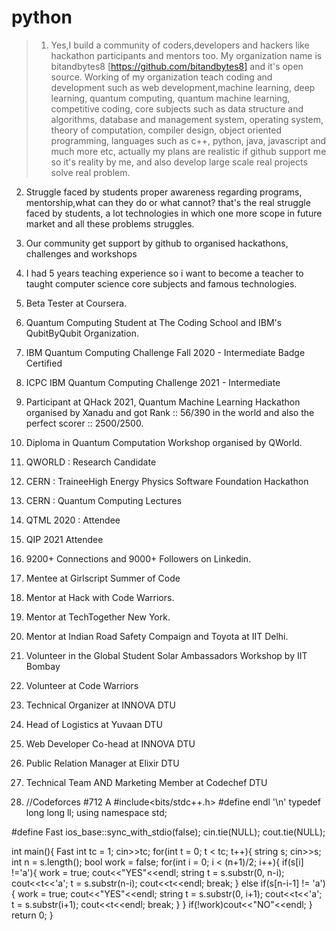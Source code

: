 # python

> 1. Yes,I build a community of coders,developers and hackers like hackathon participants and mentors too.
My organization name is bitandbytes8 [https://github.com/bitandbytes8] and it's open source.
Working of my organization teach coding and development such as web development,machine learning, deep learning, quantum computing, quantum machine learning, competitive coding, core subjects such as data structure and algorithms, database and management system, operating system, theory of computation, compiler design, object oriented programming, languages such as c++, python, java, javascript and much more etc, actually my plans are realistic if github support me so it's reality by me, and also develop large scale real projects solve real problem. 
2. Struggle faced by students proper awareness regarding programs, mentorship,what can they do or what cannot? that's the real struggle faced by students, a lot technologies in which one more scope in future market and all these problems struggles.

3. Our community get support by github to organised hackathons, challenges and workshops 

4. I had 5 years teaching experience so i want to become a teacher to taught computer science core subjects and famous technologies.


1. Beta Tester at Coursera.
2. Quantum Computing Student at The Coding School and IBM's QubitByQubit Organization.
3. IBM Quantum Computing Challenge Fall 2020 - Intermediate Badge Certified
4. ICPC IBM Quantum Computing Challenge 2021 - Intermediate 
5. Participant at QHack 2021, Quantum Machine Learning Hackathon organised by Xanadu and got Rank :: 56/390 in the world and also the perfect scorer :: 2500/2500.
6. Diploma in Quantum Computation Workshop organised by QWorld.
7. QWORLD : Research Candidate
8. CERN : TraineeHigh Energy Physics Software Foundation Hackathon
9. CERN : Quantum Computing Lectures
10. QTML 2020 : Attendee
11. QIP 2021 Attendee
12. 9200+ Connections and 9000+ Followers on Linkedin.
13. Mentee at Girlscript Summer of Code
14. Mentor at Hack with Code Warriors.
15. Mentor at TechTogether New York.
16. Mentor at Indian Road Safety Compaign and Toyota at IIT Delhi.
17. Volunteer in the Global Student Solar Ambassadors Workshop by IIT Bombay
18. Volunteer at Code Warriors
19. Technical Organizer at INNOVA DTU
20. Head of Logistics at Yuvaan DTU
21. Web Developer Co-head at INNOVA DTU
22. Public Relation Manager at Elixir DTU
23. Technical Team AND Marketing Member at Codechef DTU
24. //Codeforces #712 A
#include<bits/stdc++.h>
#define endl '\n'
typedef long long ll;
using namespace std;

#define Fast       ios_base::sync_with_stdio(false); cin.tie(NULL); cout.tie(NULL);

int main(){
    Fast
    int tc = 1; cin>>tc;
    for(int t = 0; t < tc; t++){
        string s; cin>>s;
        int n = s.length();
        bool work = false;
        for(int i = 0; i < (n+1)/2; i++){
            if(s[i] !='a'){
                work = true;
                cout<<"YES"<<endl;
                string t = s.substr(0, n-i);
                cout<<t<<'a';
                t = s.substr(n-i);
                cout<<t<<endl;
                break;
            }
            else if(s[n-i-1] != 'a'){
                work = true;
                cout<<"YES"<<endl;
                string t = s.substr(0, i+1);
                cout<<t<<'a';
                t = s.substr(i+1);
                cout<<t<<endl;
                break;
            }
        }
        if(!work)cout<<"NO"<<endl;
    }
    return 0;
}
